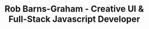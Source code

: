 ---
template: index.hbs
stylesheet: home.css
title: Rob Barns-Graham - Creative UI & Full-Stack Javascript Developer
description: >
    Available for freelance, consultancy and contracts on site in London / South East, UK or remotely anywhere in the world from October 2017.
contact: rob.bg@me.com
cv: /dist/documents/RobBGCV.pdf
---